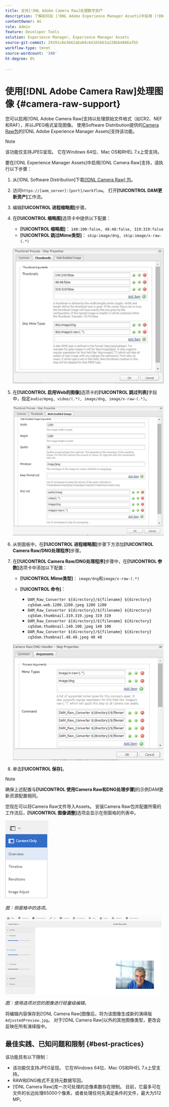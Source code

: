 ```yaml
---
title: 支持[!DNL Adobe Camera Raw]处理数字资产
description: 了解如何在 [!DNL Adobe Experience Manager Assets]中启用 [!DNL Adobe Camera Raw] 支持
contentOwner: AG
role: Admin
feature: Developer Tools
solution: Experience Manager, Experience Manager Assets
source-git-commit: 29391c8e3042a8a04c64165663a228bb4886afb5
workflow-type: tm+mt
source-wordcount: '340'
ht-degree: 0%

---
```


# 使用[!DNL Adobe Camera Raw]处理图像 {#camera-raw-support}

您可以启用[!DNL Adobe Camera Raw]支持以处理原始文件格式（如CR2、NEF和RAF），并以JPEG格式呈现图像。 使用Software Distribution提供的[Camera Raw包](https://experience.adobe.com/#/downloads/content/software-distribution/en/aem.html?package=/content/software-distribution/en/details.html/content/dam/aem/public/adobe/packages/aem630/product/assets/aem-assets-cameraraw-pkg)的[!DNL Adobe Experience Manager Assets]支持该功能。

>[!NOTE]
>
>该功能仅支持JPEG呈现。 它在Windows 64位、Mac OS和RHEL 7.x上受支持。

要在[!DNL Experience Manager Assets]中启用[!DNL Camera Raw]支持，请执行以下步骤：

1. 从[!DNL Software Distribution]下载[[!DNL Camera Raw] 包](https://experience.adobe.com/#/downloads/content/software-distribution/en/aem.html?package=/content/software-distribution/en/details.html/content/dam/aem/public/adobe/packages/cq650/product/assets/aem-assets-cameraraw-pkg-1.4.8.zip)。
1. 访问`https://[aem_server]:[port]/workflow`。 打开&#x200B;**[!UICONTROL DAM更新资产]**&#x200B;工作流。
1. 编辑&#x200B;**[!UICONTROL 进程缩略图]**&#x200B;步骤。
1. 在&#x200B;**[!UICONTROL 缩略图]**&#x200B;选项卡中提供以下配置：

   * **[!UICONTROL 缩略图]**： `140:100:false, 48:48:false, 319:319:false`
   * **[!UICONTROL 跳过Mime类型]**： `skip:image/dng, skip:image/x-raw-(.*)`

   ![chlimage_1-128](assets/chlimage_1-334.png)

1. 在&#x200B;**[!UICONTROL 启用Web的图像]**&#x200B;选项卡的&#x200B;**[!UICONTROL 跳过列表]**&#x200B;字段中，指定`audio/mpeg, video/(.*), image/dng, image/x-raw-(.*)`。

   ![chlimage_1-129](assets/chlimage_1-335.png)

1. 从侧面板中，在&#x200B;**[!UICONTROL 进程缩略图]**&#x200B;步骤下方添加&#x200B;**[!UICONTROL Camera Raw/DNG处理程序]**&#x200B;步骤。
1. 在&#x200B;**[!UICONTROL Camera Raw/DNG处理程序]**&#x200B;步骤中，在&#x200B;**[!UICONTROL 参数]**&#x200B;选项卡中添加以下配置：

   * **[!UICONTROL Mime类型]**： `image/dng`和`image/x-raw-(.*)`
   * **[!UICONTROL 命令]**：

      * `DAM_Raw_Converter ${directory}/${filename} ${directory} cq5dam.web.1280.1280.jpeg 1280 1280`
      * `DAM_Raw_Converter ${directory}/${filename} ${directory} cq5dam.thumbnail.319.319.jpeg 319 319`
      * `DAM_Raw_Converter ${directory}/${filename} ${directory} cq5dam.thumbnail.140.100.jpeg 140 100`
      * `DAM_Raw_Converter ${directory}/${filename} ${directory} cq5dam.thumbnail.48.48.jpeg 48 48`

   ![chlimage_1-130](assets/chlimage_1-336.png)

1. 单击&#x200B;**[!UICONTROL 保存]**。

>[!NOTE]
>
>确保上述配置与&#x200B;**[!UICONTROL 使用Camera Raw和DNG处理步骤]**&#x200B;的示例DAM更新资源配置相同。

您现在可以将Camera Raw文件导入Assets。 安装Camera Raw包并配置所需的工作流后，**[!UICONTROL 图像调整]**&#x200B;选项会显示在侧窗格的列表中。

![chlimage_1-131](assets/chlimage_1-337.png)

*图：侧窗格中的选项。*

![chlimage_1-132](assets/chlimage_1-338.png)

*图：使用选项对您的图像进行轻量级编辑。*

将编辑内容保存到[!DNL Camera Raw]图像后，将为该图像生成新的演绎版`AdjustedPreview.jpg`。 对于[!DNL Camera Raw]以外的其他图像类型，更改会反映在所有演绎版中。

## 最佳实践、已知问题和限制 {#best-practices}

该功能具有以下限制：

* 该功能仅支持JPEG呈现。 它在Windows 64位、Mac OS和RHEL 7.x上受支持。
* RAW和DNG格式不支持元数据写回。
* [!DNL Camera Raw]库一次可处理的总像素数存在限制。 目前，它最多可在文件的长边处理65000个像素，或者处理任何先满足条件的文件，最大为512 MP。
